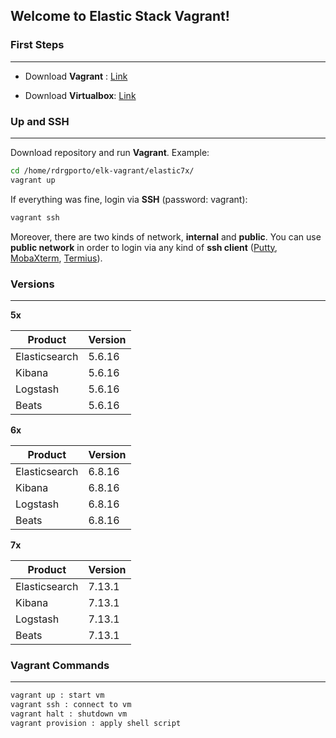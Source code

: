 ## Welcome to Elastic Stack Vagrant!

### First Steps
------

- Download **Vagrant** : [Link](https://www.vagrantup.com/downloads.html)

- Download **Virtualbox**: [Link](https://www.virtualbox.org/wiki/Downloads)

### Up and SSH
------

Download repository and run **Vagrant**. Example:

```bash
cd /home/rdrgporto/elk-vagrant/elastic7x/
vagrant up
```

If everything was fine, login via **SSH** (password: vagrant):

```bash
vagrant ssh
```

Moreover, there are two kinds of network, **internal** and **public**. You can use **public network** in order to login via any kind of **ssh client** ([Putty](https://www.putty.org/), [MobaXterm](https://mobaxterm.mobatek.net/), [Termius](https://www.termius.com/)).

### Versions
------

**5x**

| Product       | Version |
| ------------- | ------- |
| Elasticsearch | 5.6.16  |
| Kibana        | 5.6.16  |
| Logstash      | 5.6.16  |
| Beats         | 5.6.16  |

**6x**

| Product       | Version |
| ------------- | ------- |
| Elasticsearch | 6.8.16  |
| Kibana        | 6.8.16  |
| Logstash      | 6.8.16  |
| Beats         | 6.8.16  |

**7x**

| Product       | Version |
| ------------- | ------- |
| Elasticsearch | 7.13.1  |
| Kibana        | 7.13.1  |
| Logstash      | 7.13.1  |
| Beats         | 7.13.1  |

### Vagrant Commands
------

```bash
vagrant up : start vm
vagrant ssh : connect to vm
vagrant halt : shutdown vm
vagrant provision : apply shell script
```
